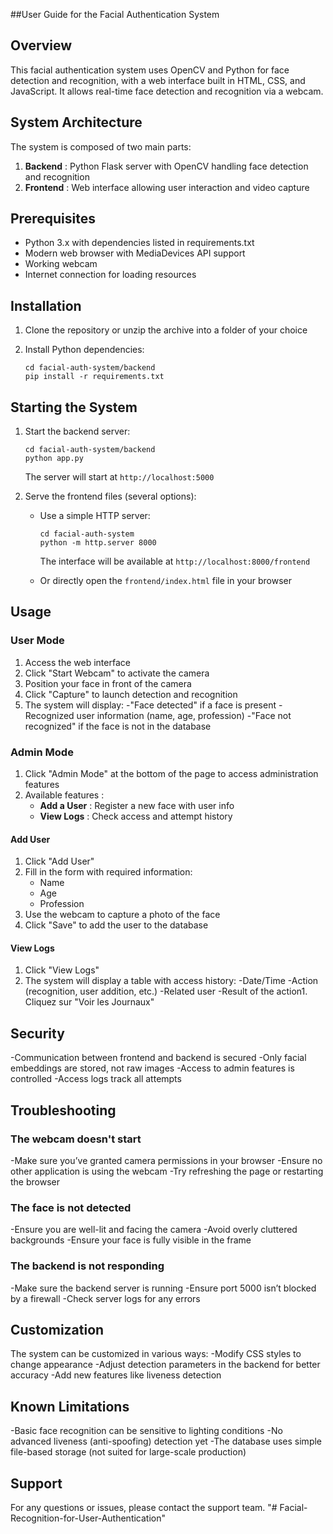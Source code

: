 ##User Guide for the Facial Authentication System

## Overview

This facial authentication system uses OpenCV and Python for face detection and recognition, with a web interface built in HTML, CSS, and JavaScript. It allows real-time face detection and recognition via a webcam.

## System Architecture

The system is composed of two main parts:

1. **Backend** : Python Flask server with OpenCV handling face detection and recognition
2. **Frontend** : Web interface allowing user interaction and video capture

## Prerequisites

- Python 3.x with dependencies listed in requirements.txt
- Modern web browser with MediaDevices API support
- Working webcam
- Internet connection for loading resources

## Installation

1. Clone the repository or unzip the archive into a folder of your choice
2. Install Python dependencies:

   ```
   cd facial-auth-system/backend
   pip install -r requirements.txt
   ```

## Starting the System

1. Start the backend server:
   ```
   cd facial-auth-system/backend
   python app.py
   ```
   The server will start at `http://localhost:5000`

2. Serve the frontend files (several options):
   - Use a simple HTTP server:
     ```
     cd facial-auth-system
     python -m http.server 8000
     ```
     The interface will be available at `http://localhost:8000/frontend`
   
   - Or directly open the `frontend/index.html` file in your browser

## Usage

### User Mode
1. Access the web interface
2. Click "Start Webcam" to activate the camera
3. Position your face in front of the camera
4. Click "Capture" to launch detection and recognition
5. The system will display:
-"Face detected" if a face is present
-Recognized user information (name, age, profession)
-"Face not recognized" if the face is not in the database

### Admin Mode 

1. Click "Admin Mode" at the bottom of the page to access administration features
2. Available features :
   - **Add a User** : Register a new face with user info 
   - **View Logs** : Check access and attempt history 

#### Add User

1. Click "Add User"
2. Fill in the form with required information:
   - Name
   - Age
   - Profession
3. Use the webcam to capture a photo of the face
4. Click "Save" to add the user to the database

#### View Logs

1. Click "View Logs"
2. The system will display a table with access history:
-Date/Time
-Action (recognition, user addition, etc.)
-Related user
-Result of the action1. Cliquez sur "Voir les Journaux"

## Security 

-Communication between frontend and backend is secured
-Only facial embeddings are stored, not raw images
-Access to admin features is controlled
-Access logs track all attempts

## Troubleshooting

### The webcam doesn't start 

-Make sure you’ve granted camera permissions in your browser
-Ensure no other application is using the webcam
-Try refreshing the page or restarting the browser

### The face is not detected

-Ensure you are well-lit and facing the camera
-Avoid overly cluttered backgrounds
-Ensure your face is fully visible in the frame

### The backend is not responding 

-Make sure the backend server is running
-Ensure port 5000 isn’t blocked by a firewall
-Check server logs for any errors

## Customization

The system can be customized in various ways:
-Modify CSS styles to change appearance
-Adjust detection parameters in the backend for better accuracy
-Add new features like liveness detection

## Known Limitations

-Basic face recognition can be sensitive to lighting conditions
-No advanced liveness (anti-spoofing) detection yet
-The database uses simple file-based storage (not suited for large-scale production)

## Support

For any questions or issues, please contact the support team.
"# Facial-Recognition-for-User-Authentication"
